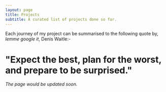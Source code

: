 ```yaml
---
layout: page
title: Projects
subtitle: A curated list of projects done so far.
---
```


Each journey of my project can be summarised to the following quote by, *lemme google it*, Denis Waitle:-

# "Expect the best, plan for the worst, and prepare to be surprised."

*The page would be updated soon.*